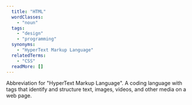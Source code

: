 ```yaml
---
  title: "HTML"
  wordClasses:
    - "noun"
  tags:
    - "design"
    - "programming"
  synonyms:
    - "HyperText Markup Language"
  relatedTerms:
    - "CSS"
  readMore: []
---
```

Abbreviation for "HyperText Markup Language". A coding language with tags that identify and structure text, images, videos, and other media on a web page.

